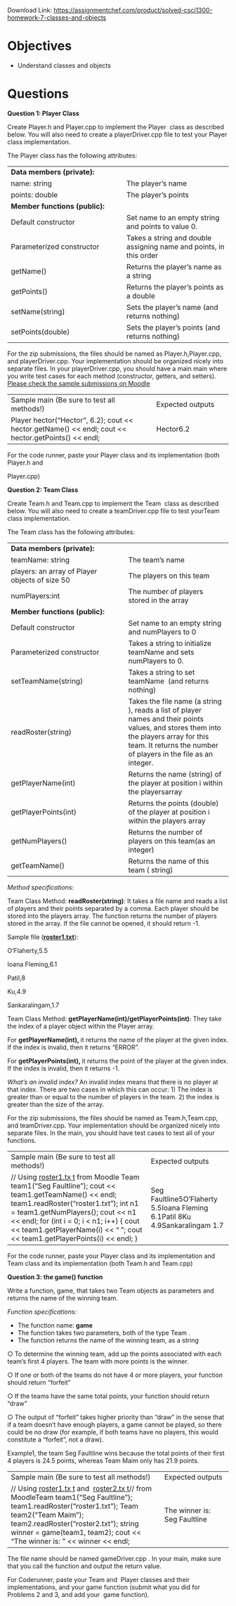 Download Link: https://assignmentchef.com/product/solved-csci1300-homework-7-classes-and-objects
<br>
<h1>Objectives</h1>

<ul>

 <li>Understand classes and objects</li>

</ul>

<h1>Questions</h1>

<strong>Question 1: Player Class  </strong>

Create ​Player.h​ and ​Player.cpp​ to implement the Player​        ​ class as described below. You will also need to create a ​playerDriver.cpp​ file to test your Player class implementation.




The ​Player​ class has the following attributes:

<table width="624">

 <tbody>

  <tr>

   <td width="312"><strong>Data members (private): </strong></td>

   <td width="312"> </td>

  </tr>

  <tr>

   <td width="312">name​: ​string</td>

   <td width="312">The player’s name</td>

  </tr>

  <tr>

   <td width="312">points​: ​double</td>

   <td width="312">The player’s points</td>

  </tr>

  <tr>

   <td width="312"><strong>Member functions (public): </strong></td>

   <td width="312"> </td>

  </tr>

  <tr>

   <td width="312">Default constructor</td>

   <td width="312">Set ​name​ to an empty string​             ​ and ​points to value 0.</td>

  </tr>

  <tr>

   <td width="312">Parameterized constructor</td>

   <td width="312">Takes a ​string​ and double​               ​ assigning name​ and ​points​, in this order</td>

  </tr>

  <tr>

   <td width="312">getName()</td>

   <td width="312">Returns the player’s ​name​ as a ​string</td>

  </tr>

  <tr>

   <td width="312">getPoints()</td>

   <td width="312">Returns the player’s ​points​ as a ​double</td>

  </tr>

  <tr>

   <td width="312">setName(string)</td>

   <td width="312">Sets the player’s ​name​ (and returns nothing)</td>

  </tr>

  <tr>

   <td width="312">setPoints(double)</td>

   <td width="312">Sets the player’s ​points​ (and returns nothing)</td>

  </tr>

 </tbody>

</table>




For the zip submissions, the files should be named as ​Player.h​, ​Player.cpp​, and playerDriver.cpp​. Your implementation should be organized nicely into separate files. In your ​playerDriver.cpp​, you should have a main ​main​ where you write test cases for each method (constructor, getters, and setters). ​<a href="https://moodle.cs.colorado.edu/course/view.php?id=1275#section-11">Please check the sample submissions on Moodle</a>




<table width="624">

 <tbody>

  <tr>

   <td width="420">Sample main (Be sure to test all methods!)</td>

   <td width="204">Expected outputs</td>

  </tr>

  <tr>

   <td width="420">Player hector(“Hector”, 6.2);  cout &lt;&lt; hector.getName() &lt;&lt; endl; cout &lt;&lt; hector.getPoints() &lt;&lt; endl;</td>

   <td width="204">Hector6.2</td>

  </tr>

 </tbody>

</table>




For the code runner, paste your Player class and its implementation (both ​Player.h​ and

Player.cpp​)







<strong>Question 2: Team Class  </strong>

Create ​Team.h​ and ​Team.cpp​ to implement the Team​          ​ class as described below. You will also need to create a ​teamDriver.cpp​ file to test your ​Team​ class implementation.




The ​Team​ class has the following attributes:

<table width="624">

 <tbody>

  <tr>

   <td width="312"><strong>Data members (private): </strong></td>

   <td width="312"> </td>

  </tr>

  <tr>

   <td width="312">teamName​: ​string</td>

   <td width="312">The team’s name</td>

  </tr>

  <tr>

   <td width="312">players​: an array of ​Player​ objects of size 50</td>

   <td width="312">The players on this team</td>

  </tr>

  <tr>

   <td width="312">numPlayers:int</td>

   <td width="312">The number of players stored in the array</td>

  </tr>

  <tr>

   <td width="312"><strong>Member functions (public):</strong></td>

   <td width="312"> </td>

  </tr>

  <tr>

   <td width="312">Default constructor</td>

   <td width="312">Set ​name​ to an empty string​             ​ and numPlayers to 0</td>

  </tr>

  <tr>

   <td width="312">Parameterized constructor</td>

   <td width="312">Takes a string to initialize ​teamName​  and sets numPlayers to 0.</td>

  </tr>

  <tr>

   <td width="312">setTeamName(string)</td>

   <td width="312">Takes a ​string​ to set teamName​     ​ (and returns nothing)</td>

  </tr>

  <tr>

   <td width="312">readRoster(string)</td>

   <td width="312">Takes the file name (a ​string​), reads a list of player names and their points values, and stores them into the ​players​ array for this team. It returns the number of players in the file as an ​integer​.</td>

  </tr>

  <tr>

   <td width="312">getPlayerName(int)</td>

   <td width="312">Returns the ​name​ (​string​) of the player at position ​i​ within the ​players​array</td>

  </tr>

  <tr>

   <td width="312">getPlayerPoints(int)</td>

   <td width="312">Returns the ​points​ (​double​) of the player at position ​i​ within the ​players​ array</td>

  </tr>

  <tr>

   <td width="312">getNumPlayers()</td>

   <td width="312">Returns the number of players on this team(as an ​integer​)</td>

  </tr>

  <tr>

   <td width="312">getTeamName()</td>

   <td width="312">Returns the name of this team ( ​string​)</td>

  </tr>

 </tbody>

</table>




<em>Method specifications</em>​:

Team​ Class Method: ​<strong>readRoster(string)</strong>​: It takes a file name and reads a list of players and their points separated by a comma. Each player should be stored into the ​players​ array. The function returns the number of players stored in the array. If the file cannot be opened, it should return -1.







Sample file (<u>​</u><a href="https://moodle.cs.colorado.edu/pluginfile.php/214590/mod_folder/content/0/roster1.txt?forcedownload=1"><strong>roster1.txt</strong></a>​):

O’Flaherty,5.5

Ioana Fleming,6.1

Patil,8

Ku,4.9

Sankaralingam,1.7







Team​ Class Method: ​<strong>getPlayerName(int)/</strong>​ ​<strong>getPlayerPoints(int)</strong>​: They take the index of a player object within the ​Player​ array.




For ​<strong>getPlayerName(int)</strong>​<strong>, </strong>it returns the name of the player at the given index. If the index is​    invalid, then it returns “ERROR”.




For ​<strong>getPlayerPoints(int)</strong>​<strong>, </strong>​it returns the point of the player at the given index. If the index is invalid, then it returns -1.




<em>What’s an invalid index?</em>​  An invalid index means that there is no player at that  index. There are two cases in which this can occur: 1) The index is greater than or equal to the number of players in the team.  2) the index is greater than the size of the array.







For the zip submissions, the files should be named as ​Team.h​, ​Team.cpp​, and teamDriver.cpp​. Your implementation should be organized nicely into separate files. In the main​, you should have test cases to test all of your functions.




<table width="624">

 <tbody>

  <tr>

   <td width="420">Sample main (Be sure to test all methods!)</td>

   <td width="204">Expected outputs</td>

  </tr>

  <tr>

   <td width="420">// Using <a href="https://moodle.cs.colorado.edu/pluginfile.php/214590/mod_folder/content/0/roster1.txt?forcedownload=1">roster1.tx</a><u>​        </u><a href="https://moodle.cs.colorado.edu/pluginfile.php/214590/mod_folder/content/0/roster1.txt?forcedownload=1">t</a> from Moodle​         Team team1(“Seg Faultline”); cout &lt;&lt; team1.getTeamName() &lt;&lt; endl; team1.readRoster(“roster1.txt”); int n1 = team1.getNumPlayers(); cout &lt;&lt; n1 &lt;&lt; endl; for (int i = 0; i &lt; n1; i++) {     cout &lt;&lt; team1.getPlayerName(i) &lt;&lt; “ ”;     cout &lt;&lt; team1.getPlayerPoints(i) &lt;&lt; endl; }</td>

   <td width="204">Seg Faultline5O’Flaherty 5.5Ioana Fleming 6.1Patil 8Ku 4.9Sankaralingam 1.7  </td>

  </tr>

 </tbody>

</table>




For the code runner, paste your ​Player​ class and its implementation and ​Team​ class and its implementation (both ​Team.h​ and ​Team.cpp​)

<strong>Question 3: the game() function  </strong>

Write a function, game, that takes two Team objects as parameters and returns the name of the winning team.




<em>Function specifications:  </em>

<ul>

 <li>The function name: <strong>game</strong>​</li>

 <li>The function takes two parameters, both of the type Team​ .​</li>

 <li>The function returns the name of the winning team, as a string​</li>

</ul>

○    To determine the winning team, add up the points associated with each team’s first 4 players. The team with more points is the winner.

○    If one or both of the teams do not have 4 or more players, your function should return “forfeit”

○    If the teams have the same total points, your function should return “draw”

○    The output of “forfeit” takes higher priority than “draw” in the sense that if a team doesn’t have enough players, a game cannot be played, so there could be no draw (for example, if both teams have no players, this would constitute a “forfeit”, not a draw).




Example1, the team Seg Faultline wins because the total points of their first 4 players is 24.5 points, whereas Team Maim only has 21.9 points.




<table width="624">

 <tbody>

  <tr>

   <td width="420">Sample main (Be sure to test all methods!)</td>

   <td width="204">Expected outputs</td>

  </tr>

  <tr>

   <td width="420">// Using <a href="https://moodle.cs.colorado.edu/pluginfile.php/214590/mod_folder/content/0/roster1.txt?forcedownload=1">roster1.tx</a><u>​ </u><a href="https://moodle.cs.colorado.edu/pluginfile.php/214590/mod_folder/content/0/roster1.txt?forcedownload=1">t</a> and ​  <a href="https://moodle.cs.colorado.edu/pluginfile.php/214590/mod_folder/content/0/roster2.txt?forcedownload=1">roster2.tx</a><u>​ </u><a href="https://moodle.cs.colorado.edu/pluginfile.php/214590/mod_folder/content/0/roster2.txt?forcedownload=1">t</a>// from MoodleTeam team1(“Seg Faultline”); team1.readRoster(“roster1.txt”); Team team2(“Team Maim”); team2.readRoster(“roster2.txt”); string winner = game(team1, team2); cout &lt;&lt; “The winner is: ” &lt;&lt; winner &lt;&lt; endl;</td>

   <td width="204">The winner is: Seg Faultline </td>

  </tr>

 </tbody>

</table>




The file name should be named gameDriver.cpp​ . In your main, make sure that you call the​      function and output the return value.




For Coderunner, paste your Team​       and ​     Player​              classes and their implementations, and your​ game function (submit what you did for Problems 2 and 3, and add your ​   game​    function).​